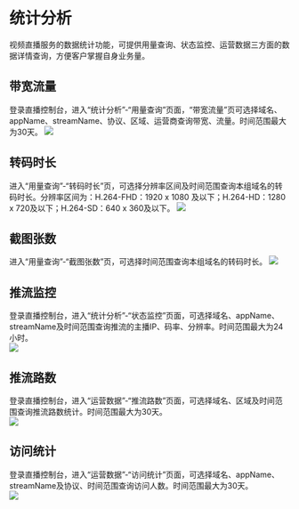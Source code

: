 # 统计分析

视频直播服务的数据统计功能，可提供用量查询、状态监控、运营数据三方面的数据详情查询，方便客户掌握自身业务量。
## 带宽流量  
登录直播控制台，进入“统计分析”-“用量查询”页面，“带宽流量”页可选择域名、appName、streamName、协议、区域、运营商查询带宽、流量。时间范围最大为30天。
![](https://github.com/jdcloudcom/cn/blob/cn-Live-Video/image/live-video/48%E7%94%A8%E9%87%8F%E6%9F%A5%E8%AF%A2.png)
## 转码时长  
进入“用量查询”-“转码时长”页，可选择分辨率区间及时间范围查询本组域名的转码时长。分辨率区间为：H.264-FHD：1920 x 1080 及以下；H.264-HD：1280 x 720及以下；H.264-SD：640 x 360及以下。 
![](https://github.com/jdcloudcom/cn/blob/cn-Live-Video/image/live-video/49%E7%94%A8%E9%87%8F%E6%9F%A5%E8%AF%A2.png)
## 截图张数  
进入“用量查询”-“截图张数”页，可选择时间范围查询本组域名的转码时长。
![](https://github.com/jdcloudcom/cn/blob/cn-Live-Video/image/live-video/50%E7%94%A8%E9%87%8F%E6%9F%A5%E8%AF%A2.png)
## 推流监控  
登录直播控制台，进入“统计分析”-“状态监控”页面，可选择域名、appName、streamName及时间范围查询推流的主播IP、码率、分辨率。时间范围最大为24小时。  
![](https://github.com/jdcloudcom/cn/blob/cn-Live-Video/image/live-video/51%E7%8A%B6%E6%80%81%E7%9B%91%E6%8E%A7.png)
## 推流路数  
登录直播控制台，进入“运营数据”-“推流路数”页面，可选择域名、区域及时间范围查询推流路数统计。时间范围最大为30天。  
![](https://github.com/jdcloudcom/cn/blob/cn-Live-Video/image/live-video/52%E6%8E%A8%E6%B5%81%E8%B7%AF%E6%95%B0.png)
## 访问统计  
登录直播控制台，进入“运营数据”-“访问统计”页面，可选择域名、appName、streamName及协议、时间范围查询访问人数。时间范围最大为30天。  
![](https://github.com/jdcloudcom/cn/blob/cn-Live-Video/image/live-video/53%E8%AE%BF%E9%97%AE%E7%BB%9F%E8%AE%A1.png)
